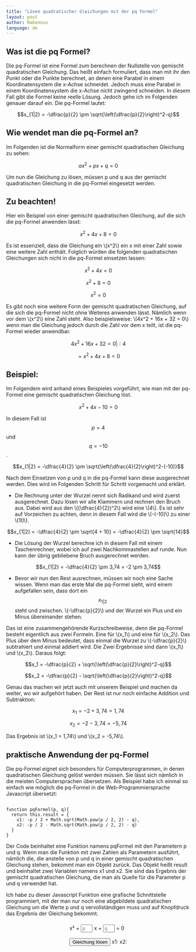 ```yaml
---
title: "Lösen quadratischer Gleichungen mit der pq Formel"
layout: post
author: Rakennus
language: de
---
```


## Was ist die pq Formel?

Die pq-Formel ist eine Formel zum berechnen der Nullstelle von gemischt quadratischen Gleichung. Das heißt einfach formuliert, dass man mit ihr den Punkt oder die Punkte berechnet, an denen eine Parabel in einem Koordinatensystem die x-Achse schneidet. Jedoch muss eine Parabel in einem Koordinatensystem die x-Achse nicht zwingend schneiden. In diesem Fall gibt die Formel keine reelle Lösung. Jedoch gehe ich im Folgenden genauer darauf ein.
Die pq-Formel lautet:

$$x_{1|2} = -\dfrac{p}{2} \pm \sqrt{\left(\dfrac{p}{2}\right)^2-q}$$

## Wie wendet man die pq-Formel an?

Im Folgenden ist die Normalform einer gemischt quadratischen Gleichung zu sehen:

$$ax^2 + px + q = 0$$

Um nun die Gleichung zu lösen, müssen p und q aus der gemischt quadratischen Gleichung in die pq-Formel eingesetzt werden.

## Zu beachten!

Hier ein Beispiel von einer gemischt quadratischen Gleichung, auf die sich die pq-Formel anwenden lässt:

$$x^2 + 4x + 8 = 0$$

Es ist essenziell, dass die Gleichung ein \\(x^2\\) ein x mit einer Zahl sowie eine weitere Zahl enthält. Folglich würden die folgenden quadratischen Gleichungen sich nicht in die pq-Formel einsetzen lassen:

$$x^2 + 4x = 0$$

$$x^2 + 8 = 0$$

$$x^2 = 0$$

Es gibt noch eine weitere Form der gemischt quadratischen Gleichung, auf die sich die pq-Formel nicht ohne Weiteres anwenden lässt. Nämlich wenn vor dem \\(x^2\\) eine Zahl steht. Also beispielsweise: \\(4x^2 + 16x + 32 = 0\\)
wenn man die Gleichung jedoch durch die Zahl vor dem x teilt, ist die pq-Formel wieder anwendbar.

$$4x^2 + 16x + 32 = 0 | :4$$

$$=x^2 + 4x + 8 = 0$$

## Beispiel:

Im Folgendem wird anhand eines Beispieles vorgeführt, wie man mit der pq-Formel eine gemischt quadratischen Gleichung löst.

$$x^2 + 4x - 10 = 0$$

In diesem Fall ist $$p = 4$$ und $$q = -10$$.

$$x_{1|2} = -\dfrac{4}{2} \pm \sqrt{\left(\dfrac{4}{2}\right)^2-(-10)}$$

Nach dem Einsetzen von p und q in die pq-Formel kann diese ausgerechnet werden. Dies wird im Folgenden Schritt für Schritt vorgemacht und erklärt.

-   Die Rechnung unter der Wurzel nennt sich Radikand und wird zuerst ausgerechnet. Dazu lösen wir alle Klammern und rechnen den Bruch aus. Dabei wird aus den \\((\dfrac{4}{2})^2\\) wird eine \\(4\\). Es ist sehr auf Vorzeichen zu achten, denn in diesem Fall wird die \\(-(-10)\\) zu einer \\(10\\).

$$x_{1|2} = -\dfrac{4}{2} \pm \sqrt{4 + 10} = -\dfrac{4}{2} \pm \sqrt{14}$$

-   Die Lösung der Wurzel berechne ich in diesem Fall mit einem Taschenrechner, wobei ich auf zwei Nachkommastellen auf runde. Nun kann der übrig gebliebene Bruch ausgerechnet werden.

$$x_{1|2} = -\dfrac{4}{2} \pm 3,74 = -2 \pm 3,74$$

-   Bevor wir nun den Rest ausrechnen, müssen wir noch eine Sache wissen. Wenn man das erste Mal die pq-Formel sieht, wird einem aufgefallen sein, dass dort ein $$x_{1|2}$$ steht und zwischen.
    \\(-\dfrac{p}{2}\\) und der Wurzel ein Plus und ein Minus übereinander stehen.

Das ist eine zusammengehörende Kurzschreibweise, denn die pq-Formel besteht eigentlich aus zwei Formeln. Eine für \\(x_1\\) und eine für \\(x_2\\). Das Plus über dem Minus bedeutet, dass einmal die Wurzel zu \\(-\dfrac{p}{2}\\) subtrahiert und einmal addiert wird. Die Zwei Ergebnisse sind dann \\(x_1\\) und \\(x_2\\). Daraus folgt:

$$x_1 = -\dfrac{p}{2} + \sqrt{\left(\dfrac{p}{2}\right)^2-q}$$

$$x_2 = -\dfrac{p}{2} - \sqrt{\left(\dfrac{p}{2}\right)^2-q}$$

Genau das machen wir jetzt auch mit unserem Beispiel und machen da weiter, wo wir aufgehört haben. Der Rest ist nur noch einfache Addition und Subtraktion:

$$x_1 = -2 + 3,74 = 1,74$$

$$x_2 = -2 - 3,74 = -5,74$$

Das Ergebnis ist \\(x_1 = 1,74\\) und \\(x_2 = -5,74\\).

## praktische Anwendung der pq-Formel

Die pq-Formel eignet sich besonders für Computerprogrammen, in denen quadratischen Gleichung gelöst werden müssen. Sie lässt sich nämlich in die meisten Computersprachen übersetzen. Als Beispiel habe ich einmal so einfach wie möglich die pq-Formel in die Web-Programmiersprache Javascript übersetzt:

<pre><code class="language-javascript">
function pqFormel(p, q){
  return this.result = {
    x1: -p / 2 + Math.sqrt(Math.pow(p / 2, 2) - q),
    x2: -p / 2 - Math.sqrt(Math.pow(p / 2, 2) - q)
  }
}
</code></pre>

Der Code beinhaltet eine Funktion namens pqFormel mit den Parametern p und q. Wenn man die Funktion mit zwei Zahlen als Parametern ausführt, nämlich die, die anstelle von p und q in einer gemischt quadratischen Gleichung stehen, bekommt man ein Objekt zurück. Das Objekt heißt result und beinhaltet zwei Variablen namens x1 und x2. Sie sind das Ergebnis der gemischt quadratischen Gleichung, die man als Quelle für die Parameter p und q verwendet hat.

Ich habe zu dieser Javascript Funktion eine grafische Schnittstelle programmiert, mit der man nur noch eine abgebildete quadratischen Gleichung um die Werte p und q vervollständigen muss und auf Knopfdruck das Ergebnis der Gleichung bekommt.

<style>
  .mathInput {
    width: 32px;
    background-color: none !important;
  }
  #pqFormel input,
  #pqFormel p {
    display: inline;
  }

  .program-box-container {
    padding: 6px;
    margin: 16px 0 16px 0;
    background-color: var(--second-background-color);
  }
  .program-box {
    margin: auto;
    width: fit-content;
  }
</style>
<div class="program-box-container">
  <div class="program-box">
    <div style="margin-bottom: 16px;" id="pqFormel">
        <p>x² + </p>
        <input class="mathInput" id="p" type="number" placeholder="p">
        <p>x + </p>
        <input class="mathInput" id="q" type="number" placeholder="q">
        <p> = 0</p>
    </div>
    <button onclick="rechnung()">Gleichung lösen</button>
    <div style="display: inline;"><p style="display: inline;">x1: </p><p  style="display: inline;" id="x1"></p></div>
    <div style="display: inline;"><p style="display: inline;">x2: </p><p style="display: inline;" id="x2"></p></div>
  </div>
</div>

<script>
function pqFormel(p, q){
  return this.result = {
    x1: -p / 2 + Math.sqrt(Math.pow(p / 2, 2) - q),
    x2: -p / 2 - Math.sqrt(Math.pow(p / 2, 2) - q)
  }
}

function rechnung() {
  document.getElementById("x1").innerHTML = pqFormel(document.getElementById("p").value, document.getElementById("q").value).x1
  document.getElementById("x2").innerHTML = pqFormel(document.getElementById("p").value, document.getElementById("q").value).x2
}
</script>
